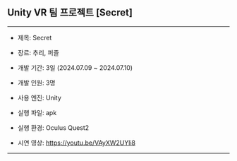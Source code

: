 ## Unity VR 팀 프로젝트 [Secret]
<hr/>

* 제목: Secret

* 장르: 추리, 퍼즐

* 개발 기간: 3일 (2024.07.09 ~ 2024.07.10)

* 개발 인원: 3명

* 사용 엔진: Unity

* 실행 파일: apk

* 실행 환경: Oculus Quest2

* 시연 영상: https://youtu.be/VAyXW2UYli8

<hr/>

